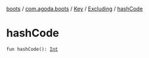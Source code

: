 [boots](../../../index.md) / [com.agoda.boots](../../index.md) / [Key](../index.md) / [Excluding](index.md) / [hashCode](./hash-code.md)

# hashCode

`fun hashCode(): `[`Int`](https://kotlinlang.org/api/latest/jvm/stdlib/kotlin/-int/index.html)